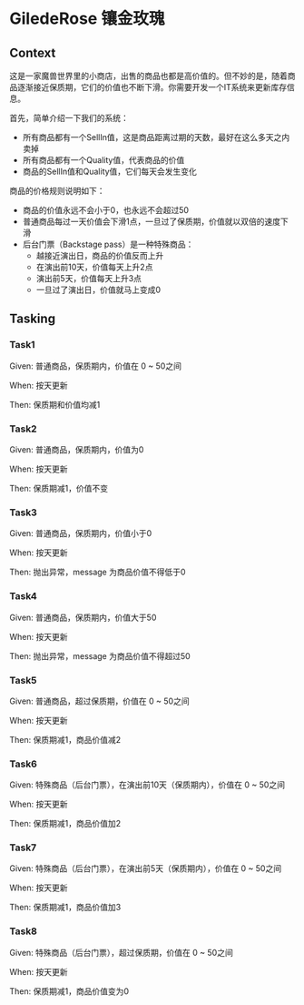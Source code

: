 # GiledeRose  镶金玫瑰

## Context

这是一家魔兽世界里的小商店，出售的商品也都是高价值的。但不妙的是，随着商品逐渐接近保质期，它们的价值也不断下滑。你需要开发一个IT系统来更新库存信息。

首先，简单介绍一下我们的系统：
*   所有商品都有一个SellIn值，这是商品距离过期的天数，最好在这么多天之内卖掉
*   所有商品都有一个Quality值，代表商品的价值
*   商品的SellIn值和Quality值，它们每天会发生变化

商品的价格规则说明如下：
*   商品的价值永远不会小于0，也永远不会超过50
*   普通商品每过一天价值会下滑1点，一旦过了保质期，价值就以双倍的速度下滑
*   后台门票（Backstage pass）是一种特殊商品：
       *  越接近演出日，商品的价值反而上升
       *  在演出前10天，价值每天上升2点
       *  演出前5天，价值每天上升3点
       *  一旦过了演出日，价值就马上变成0


## Tasking

### Task1

Given: 普通商品，保质期内，价值在 0 ~ 50之间

When:  按天更新

Then:  保质期和价值均减1

### Task2

Given: 普通商品，保质期内，价值为0 

When:  按天更新

Then:  保质期减1，价值不变

### Task3

Given: 普通商品，保质期内，价值小于0 

When:  按天更新

Then:  抛出异常，message 为商品价值不得低于0

### Task4

Given: 普通商品，保质期内，价值大于50

When:  按天更新

Then:  抛出异常，message 为商品价值不得超过50

### Task5

Given: 普通商品，超过保质期，价值在 0 ~ 50之间

When:  按天更新

Then:  保质期减1，商品价值减2

### Task6

Given: 特殊商品（后台门票），在演出前10天（保质期内），价值在 0 ~ 50之间

When:  按天更新

Then:  保质期减1，商品价值加2

### Task7

Given: 特殊商品（后台门票），在演出前5天（保质期内），价值在 0 ~ 50之间

When:  按天更新

Then:  保质期减1，商品价值加3

### Task8

Given: 特殊商品（后台门票），超过保质期，价值在 0 ~ 50之间

When:  按天更新

Then:  保质期减1，商品价值变为0
